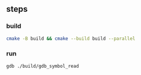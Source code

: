 ## steps
### build
```bash
cmake -B build && cmake --build build --parallel
```
### run
```
gdb ./build/gdb_symbol_read
```